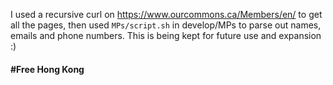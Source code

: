 I used a recursive curl on https://www.ourcommons.ca/Members/en/ to get all the pages, then used `MPs/script.sh` in develop/MPs to parse out names, emails and phone numbers. This is being kept for future use and expansion :)

#### #Free Hong Kong
